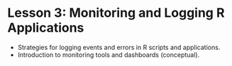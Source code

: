 # Lesson 3: Monitoring and Logging R Applications

* Strategies for logging events and errors in R scripts and applications.
* Introduction to monitoring tools and dashboards (conceptual).
